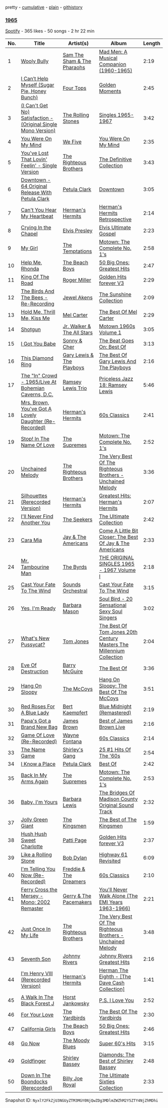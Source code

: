 pretty - [cumulative](/playlists/cumulative/48GGszBLm7kS5D1xJuMnxD.md) - [plain](/playlists/plain/48GGszBLm7kS5D1xJuMnxD) - [githistory](https://github.githistory.xyz/mackorone/spotify-playlist-archive/blob/main/playlists/plain/48GGszBLm7kS5D1xJuMnxD)

### [1965](https://open.spotify.com/playlist/48GGszBLm7kS5D1xJuMnxD)

> 

[Spotify](https://open.spotify.com/user/spotify) - 365 likes - 50 songs - 2 hr 22 min

| No. | Title | Artist(s) | Album | Length |
|---|---|---|---|---|
| 1 | [Wooly Bully](https://open.spotify.com/track/3uh7qazPPBqagKUoZqNBny) | [Sam The Sham & The Pharaohs](https://open.spotify.com/artist/05sRO4JdAtJGyZQOTb6kSL) | [Mad Men: A Musical Companion \(1960\-1965\)](https://open.spotify.com/album/0bsu7M7VJN8AheepyXeGza) | 2:19 |
| 2 | [I Can’t Help Myself \(Sugar Pie, Honey Bunch\)](https://open.spotify.com/track/2EiyrT9qY8aSzOZXffkxWK) | [Four Tops](https://open.spotify.com/artist/7fIvjotigTGWqjIz6EP1i4) | [Golden Moments](https://open.spotify.com/album/4XIbmP53zK67wpaADb3ErR) | 2:45 |
| 3 | [\(I Can't Get No\) Satisfaction \- \(Original Single Mono Version\)](https://open.spotify.com/track/1b6AW6uDrtrUN0Y6GJR45j) | [The Rolling Stones](https://open.spotify.com/artist/22bE4uQ6baNwSHPVcDxLCe) | [Singles 1965\-1967](https://open.spotify.com/album/1IeXdR2ptc5Jhxmko89CgE) | 3:42 |
| 4 | [You Were On My Mind](https://open.spotify.com/track/36ckFm0oicmvX8bWEErIHd) | [We Five](https://open.spotify.com/artist/1XICntAIOLc3OPozkykv39) | [You Were On My Mind](https://open.spotify.com/album/6DODxzDGUinwQpWem6HvBc) | 2:35 |
| 5 | [You've Lost That Lovin' Feelin' \- Single Version](https://open.spotify.com/track/7ifDMAJEJslLnJwnndYjVn) | [The Righteous Brothers](https://open.spotify.com/artist/4b0WsB47XCa9F83BmwQ7WX) | [The Definitive Collection](https://open.spotify.com/album/7mt9FC2uX1OvIkRdhMddxT) | 3:43 |
| 6 | [Downtown \- 64 Original Release With Petula Clark](https://open.spotify.com/track/5ixPfNV1Sx1HCuxdmBnbmE) | [Petula Clark](https://open.spotify.com/artist/6nKqt1nbSBEq3iUXD1Xgz8) | [Downtown](https://open.spotify.com/album/0R9IY9LOH0uP2ibtPjfut5) | 3:05 |
| 7 | [Can't You Hear My Heartbeat](https://open.spotify.com/track/2tUP1fuo8EdOVz3Bw9r7yu) | [Herman's Hermits](https://open.spotify.com/artist/48YxSlb23RAaCd4RyHcV9V) | [Herman's Hermits Retrospective](https://open.spotify.com/album/6TbZXMXvUGFqx3opETEAuW) | 2:14 |
| 8 | [Crying In the Chapel](https://open.spotify.com/track/0DIvlGtdeLS51h7gnud6Zw) | [Elvis Presley](https://open.spotify.com/artist/43ZHCT0cAZBISjO8DG9PnE) | [Elvis Ultimate Gospel](https://open.spotify.com/album/6IsYeEEmFve5FbJ4um36S0) | 2:23 |
| 9 | [My Girl](https://open.spotify.com/track/2wz9T22pzkpKNuaWLBnY28) | [The Temptations](https://open.spotify.com/artist/3RwQ26hR2tJtA8F9p2n7jG) | [Motown: The Complete No\. 1's](https://open.spotify.com/album/0iv3gV69jA1YY2H0UTy9yF) | 2:58 |
| 10 | [Help Me, Rhonda](https://open.spotify.com/track/4qvdAp6MMl59RjaTOti9QD) | [The Beach Boys](https://open.spotify.com/artist/3oDbviiivRWhXwIE8hxkVV) | [50 Big Ones: Greatest Hits](https://open.spotify.com/album/6cSZPNsr3tMEHo5QrMjk1F) | 2:47 |
| 11 | [King Of The Road](https://open.spotify.com/track/6RyWP3PCAXosigGRL3VbfW) | [Roger Miller](https://open.spotify.com/artist/1RP2UpEaRzkF0Id3JigqD8) | [Golden Hits forever V3](https://open.spotify.com/album/6RZNCKJPxOZlkOwQ0pyFib) | 2:29 |
| 12 | [The Birds And The Bees \- Re\-Recording](https://open.spotify.com/track/6T9ew09IfXx4fddKyvebCz) | [Jewel Akens](https://open.spotify.com/artist/1gVvCzqQy5epTJcFNwWJ37) | [The Sunshine Collection](https://open.spotify.com/album/0zhhkrvqmuHlScxUuUANth) | 2:09 |
| 13 | [Hold Me, Thrill Me, Kiss Me](https://open.spotify.com/track/5XPwkZ7vNxeidpNLAkwtFp) | [Mel Carter](https://open.spotify.com/artist/3CgsVtt7tP8iduzkTCfel9) | [The Best Of Mel Carter](https://open.spotify.com/album/2Bw48A6OMSip5lbQW5CaUg) | 2:29 |
| 14 | [Shotgun](https://open.spotify.com/track/1q0iS9gvoQ1riUlBNyZ5fu) | [Jr\. Walker & The All Stars](https://open.spotify.com/artist/1rHh0AI30JhKrbzKIFjFNd) | [Motown 1960s Volume 1](https://open.spotify.com/album/36ec30jOBxkovia1vkWyOz) | 3:05 |
| 15 | [I Got You Babe](https://open.spotify.com/track/2SWBfqj1FrS8t8z56G55rP) | [Sonny & Cher](https://open.spotify.com/artist/71lGEtP9qYXDsSXjfexTqO) | [The Beat Goes On: Best Of](https://open.spotify.com/album/5QzkzMcvCJSk30pQS2mqia) | 3:13 |
| 16 | [This Diamond Ring](https://open.spotify.com/track/7n9i7x2fXDmgCsGExP5CrW) | [Gary Lewis & The Playboys](https://open.spotify.com/artist/0XTxadWXVyfB8eTIYOjMYj) | [The Best Of Gary Lewis And The Playboys](https://open.spotify.com/album/5d5JSnI9P9ADeXR4qcx7xl) | 2:16 |
| 17 | [The "In" Crowd \- 1965/Live At Bohemian Caverns, D.C.](https://open.spotify.com/track/06EaZyYu5K6g3ZAZrjfuSj) | [Ramsey Lewis Trio](https://open.spotify.com/artist/4jZOiPysIzYxbDcDEOZmhu) | [Priceless Jazz 18: Ramsey Lewis](https://open.spotify.com/album/3YrCCdjY583LMVgJuDwFKt) | 5:46 |
| 18 | [Mrs\. Brown, You've Got A Lovely Daughter \(Re\-Recorded\)](https://open.spotify.com/track/0dtRBR7i4X2AdJ2pkXtmcU) | [Herman's Hermits](https://open.spotify.com/artist/48YxSlb23RAaCd4RyHcV9V) | [60s Classics](https://open.spotify.com/album/3w6MFLPPc56ilMeY4zwoim) | 2:41 |
| 19 | [Stop! In The Name Of Love](https://open.spotify.com/track/1xkLLbpo3y4KNy64EFVB9C) | [The Supremes](https://open.spotify.com/artist/57bUPid8xztkieZfS7OlEV) | [Motown: The Complete No\. 1's](https://open.spotify.com/album/0iv3gV69jA1YY2H0UTy9yF) | 2:52 |
| 20 | [Unchained Melody](https://open.spotify.com/track/1jFhnVoJkcB4lf9tT0rSZS) | [The Righteous Brothers](https://open.spotify.com/artist/4b0WsB47XCa9F83BmwQ7WX) | [The Very Best Of The Righteous Brothers \- Unchained Melody](https://open.spotify.com/album/5CFmNamq1ceXn8RFJ9i7p6) | 3:36 |
| 21 | [Silhouettes \(Rerecorded Version\)](https://open.spotify.com/track/4OJuIZcb6b36PC7XwvlOMH) | [Herman's Hermits](https://open.spotify.com/artist/48YxSlb23RAaCd4RyHcV9V) | [Greatest Hits: Herman's Hermits](https://open.spotify.com/album/4r8xUbQzqrbzl5RpXCIykz) | 2:07 |
| 22 | [I'll Never Find Another You](https://open.spotify.com/track/6Ln9F9lZNMgV5Ht87z9Bd0) | [The Seekers](https://open.spotify.com/artist/7dedWAqd0IKTdCiqiadUrV) | [The Ultimate Collection](https://open.spotify.com/album/2bhcZbOcrAFH69kD3TLFB0) | 2:42 |
| 23 | [Cara Mia](https://open.spotify.com/track/0Arrnl9EB7LtzPISpNBQQf) | [Jay & The Americans](https://open.spotify.com/artist/0DAqhikcMKLo2lPADVz2fs) | [Come A Little Bit Closer: The Best Of Jay & The Americans](https://open.spotify.com/album/0LMJo3p9QqRjaap3qvlTY6) | 2:33 |
| 24 | [Mr\. Tambourine Man](https://open.spotify.com/track/691UfzALYfLjSwfenfOg4N) | [The Byrds](https://open.spotify.com/artist/1PCZpxHJz7WAMF8EEq8bfc) | [THE ORIGINAL SINGLES 1965 \- 1967 Volume I](https://open.spotify.com/album/6Arjb9tfB8fXb4owcWyepy) | 2:18 |
| 25 | [Cast Your Fate To The Wind](https://open.spotify.com/track/3TpkIl4MRTNvuBmtnjOE0Y) | [Sounds Orchestral](https://open.spotify.com/artist/0uPfErG0KkEmtYg4y3O7LC) | [Cast Your Fate To The Wind](https://open.spotify.com/album/2oWpD7nRCaHY00MOYJAC7I) | 3:15 |
| 26 | [Yes, I'm Ready](https://open.spotify.com/track/5AlVKEK9sr5an4MCkGlI1N) | [Barbara Mason](https://open.spotify.com/artist/5PmZd7YOaUgQwhOja44fmZ) | [Soul Bird \- 20 Sensational Sexy Soul Singers](https://open.spotify.com/album/6nYpLGn54O9FbbgxuVQ18z) | 3:02 |
| 27 | [What's New Pussycat?](https://open.spotify.com/track/4dx3Lqdq4WvUWx23d04tOl) | [Tom Jones](https://open.spotify.com/artist/1T0wRBO0CK0vK8ouUMqEl5) | [The Best Of Tom Jones 20th Century Masters The Millennium Collection](https://open.spotify.com/album/6TiIQSWfDgwQTg1aycqAsP) | 2:04 |
| 28 | [Eve Of Destruction](https://open.spotify.com/track/1x95pWB3KeK3evKa1VrW6e) | [Barry McGuire](https://open.spotify.com/artist/6xdkfNRMtBzeu7t4wyum2X) | [The Best Of](https://open.spotify.com/album/6smmFpDUzGZnlRCckORkXW) | 3:36 |
| 29 | [Hang On Sloopy](https://open.spotify.com/track/0i7O5MtSTXvR4BEY7stpjF) | [The McCoys](https://open.spotify.com/artist/6etIM3JbzGPxTdfNWWfsVH) | [Hang On Sloopy: The Best Of The McCoys](https://open.spotify.com/album/17dRh7ma3OpZSdmWc5LT1H) | 3:51 |
| 30 | [Red Roses For A Blue Lady](https://open.spotify.com/track/4KPeJKhJjmVVlcopLCdLPZ) | [Bert Kaempfert](https://open.spotify.com/artist/2s6JabvZdqVQhfOsaxCSFX) | [Blue Midnight \(Remastered\)](https://open.spotify.com/album/0FDBwsJabvhlLg2D3HD8dc) | 2:19 |
| 31 | [Papa's Got a Brand New Bag](https://open.spotify.com/track/6sLpC7Pf1pLk9IFkheLUCu) | [James Brown](https://open.spotify.com/artist/7GaxyUddsPok8BuhxN6OUW) | [Best of James Brown Live](https://open.spotify.com/album/7mWk7H5z2FXWPfm1VDzNnh) | 2:16 |
| 32 | [Game Of Love \(Re\-Recorded\)](https://open.spotify.com/track/15U4wOQIl2EIt9nJb23Zpf) | [Wayne Fontana](https://open.spotify.com/artist/3LUkBWNeAcbLju5dL8poH3) | [60s Classics](https://open.spotify.com/album/3w6MFLPPc56ilMeY4zwoim) | 2:14 |
| 33 | [The Name Game](https://open.spotify.com/track/7eoFvOeIe8nneBSt1j0zen) | [Shirley's Gang](https://open.spotify.com/artist/5qEZexfRHT2iPCpYxuLIFQ) | [25 \#1 Hits Of The '60s](https://open.spotify.com/album/6H6hvgbkYFbNg990FOcT1P) | 2:54 |
| 34 | [I Know a Place](https://open.spotify.com/track/7dQP6ESUYUMYUAnGkdyjXi) | [Petula Clark](https://open.spotify.com/artist/6nKqt1nbSBEq3iUXD1Xgz8) | [Best Of](https://open.spotify.com/album/6hBP1ZDOKNjjaPODomhGmN) | 2:42 |
| 35 | [Back In My Arms Again](https://open.spotify.com/track/5QU93rrOcI1wq3lSveWktO) | [The Supremes](https://open.spotify.com/artist/57bUPid8xztkieZfS7OlEV) | [Motown: The Complete No\. 1's](https://open.spotify.com/album/0iv3gV69jA1YY2H0UTy9yF) | 2:53 |
| 36 | [Baby, I'm Yours](https://open.spotify.com/track/5GInJChhrHyXmwb4tQFJJG) | [Barbara Lewis](https://open.spotify.com/artist/2UocIcNiHj5n4tj1CnBzRq) | [The Bridges Of Madison County Original Sound Track](https://open.spotify.com/album/1RHPDIiqVdvY2zIyWJF9IH) | 2:32 |
| 37 | [Jolly Green Giant](https://open.spotify.com/track/0WhJxcxyQOIK9iaH9GmpKv) | [The Kingsmen](https://open.spotify.com/artist/2iIn8H3l2NNBNHFpYKWbfo) | [The Best of The Kingsmen](https://open.spotify.com/album/2SMBIc9VqCmLvWAd9srlSx) | 1:59 |
| 38 | [Hush Hush Sweet Charlotte](https://open.spotify.com/track/7h8MY2vkKuQYhMVi4j29vR) | [Patti Page](https://open.spotify.com/artist/4nZN9kln8toEzOifhWG2uF) | [Golden Hits forever V3](https://open.spotify.com/album/6RZNCKJPxOZlkOwQ0pyFib) | 2:37 |
| 39 | [Like a Rolling Stone](https://open.spotify.com/track/3AhXZa8sUQht0UEdBJgpGc) | [Bob Dylan](https://open.spotify.com/artist/74ASZWbe4lXaubB36ztrGX) | [Highway 61 Revisited](https://open.spotify.com/album/6YabPKtZAjxwyWbuO9p4ZD) | 6:09 |
| 40 | [I'm Telling You Now \(Re\-Recorded\)](https://open.spotify.com/track/7pzWfHciuXNihsnUZzcEix) | [Freddie & The Dreamers](https://open.spotify.com/artist/1wCc2Wgga1H8C7u57pcqYk) | [60s Classics](https://open.spotify.com/album/3w6MFLPPc56ilMeY4zwoim) | 2:10 |
| 41 | [Ferry Cross the Mersey \- Mono; 2002 Remaster](https://open.spotify.com/track/4aSw1QJIMwYSoDEgzgdCJL) | [Gerry & The Pacemakers](https://open.spotify.com/artist/3UmBeGyNwr4iDWi1vTxWi8) | [You'll Never Walk Alone \(The EMI Years 1963\-1966\)](https://open.spotify.com/album/2xjQOixp5YLkhVDcAh8MY0) | 2:21 |
| 42 | [Just Once In My Life](https://open.spotify.com/track/0qdTcFmL5mtPgdYqPPJubE) | [The Righteous Brothers](https://open.spotify.com/artist/4b0WsB47XCa9F83BmwQ7WX) | [The Very Best Of The Righteous Brothers \- Unchained Melody](https://open.spotify.com/album/5CFmNamq1ceXn8RFJ9i7p6) | 3:48 |
| 43 | [Seventh Son](https://open.spotify.com/track/4ZfFmheqQARR8PATNhixDN) | [Johnny Rivers](https://open.spotify.com/artist/3TiISqKS6ESlMQ4WFfZJw2) | [Johnny Rivers Greatest Hits](https://open.spotify.com/album/6FR164kxGAKlxxt7JceLZU) | 2:16 |
| 44 | [I'm Henry VIII \(Rerecorded Version\)](https://open.spotify.com/track/67SrsOFyrUEXibPjz2lP7n) | [Herman's Hermits](https://open.spotify.com/artist/48YxSlb23RAaCd4RyHcV9V) | [Herman The Eighth \- \[The Dave Cash Collection\]](https://open.spotify.com/album/3fh9IYW0elvv36fZsH53rf) | 1:41 |
| 45 | [A Walk In The Black Forest J](https://open.spotify.com/track/4rAxYVfwQx1Sk77Psc2LRu) | [Horst Jankowsky](https://open.spotify.com/artist/7AEQz8yPD7qxiRLZ8DohoD) | [P.S\. I Love You](https://open.spotify.com/album/7qBzCPrySYyZKOcJHmuBUG) | 2:52 |
| 46 | [For Your Love](https://open.spotify.com/track/119oZdU7SdgcBAx4mTwkOM) | [The Yardbirds](https://open.spotify.com/artist/2lxX1ivRYp26soIavdG9bX) | [The Best Of The Yardbirds](https://open.spotify.com/album/2gdqpUQMw5Tn2AUnusL2bK) | 2:30 |
| 47 | [California Girls](https://open.spotify.com/track/0mwr3py9MZIOdvOrI31h6r) | [The Beach Boys](https://open.spotify.com/artist/3oDbviiivRWhXwIE8hxkVV) | [50 Big Ones: Greatest Hits](https://open.spotify.com/album/6cSZPNsr3tMEHo5QrMjk1F) | 2:46 |
| 48 | [Go Now](https://open.spotify.com/track/3tBoyeqrFkJfBIeQtdayvG) | [The Moody Blues](https://open.spotify.com/artist/5BcZ22XONcRoLhTbZRuME1) | [Super 60's Hits](https://open.spotify.com/album/0qHTVl9zL3ZbDmeUDtswu2) | 3:15 |
| 49 | [Goldfinger](https://open.spotify.com/track/7r0EUONfPUZ8SD1vu4ro27) | [Shirley Bassey](https://open.spotify.com/artist/090VebphoycdEyH165iMqc) | [Diamonds: The Best of Shirley Bassey](https://open.spotify.com/album/47CseYTjSFPkxo9SDFQoot) | 2:48 |
| 50 | [Down In The Boondocks \(Rerecorded\)](https://open.spotify.com/track/0bhZLkQ1KcwLrC63EFBnVl) | [Billy Joe Royal](https://open.spotify.com/artist/4WFTfNjxQYskBioYk39r9n) | [The Ultimate Sixties Collection](https://open.spotify.com/album/2CqYJbZzK4gOM33MtBoI6D) | 2:33 |

Snapshot ID: `NyxlY2FkZjU3NGUyZTM3MGY0NjQwZDg3MDlmZWZhM2Y5ZTY4NjZhMDhi`
